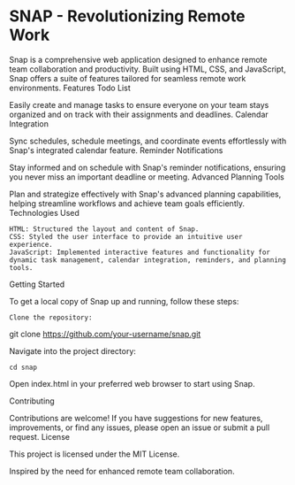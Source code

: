 # SNAP - Revolutionizing Remote Work
Snap is a comprehensive web application designed to enhance remote team collaboration and productivity. Built using HTML, CSS, and JavaScript, Snap offers a suite of features tailored for seamless remote work environments.
Features
Todo List

Easily create and manage tasks to ensure everyone on your team stays organized and on track with their assignments and deadlines.
Calendar Integration

Sync schedules, schedule meetings, and coordinate events effortlessly with Snap's integrated calendar feature.
Reminder Notifications

Stay informed and on schedule with Snap's reminder notifications, ensuring you never miss an important deadline or meeting.
Advanced Planning Tools

Plan and strategize effectively with Snap's advanced planning capabilities, helping streamline workflows and achieve team goals efficiently.
Technologies Used

    HTML: Structured the layout and content of Snap.
    CSS: Styled the user interface to provide an intuitive user experience.
    JavaScript: Implemented interactive features and functionality for dynamic task management, calendar integration, reminders, and planning tools.

Getting Started

To get a local copy of Snap up and running, follow these steps:

    Clone the repository:

git clone https://github.com/your-username/snap.git

Navigate into the project directory:

    cd snap

Open index.html in your preferred web browser to start using Snap.

Contributing

Contributions are welcome! If you have suggestions for new features, improvements, or find any issues, please open an issue or submit a pull request.
License

This project is licensed under the MIT License.


Inspired by the need for enhanced remote team collaboration.
   
